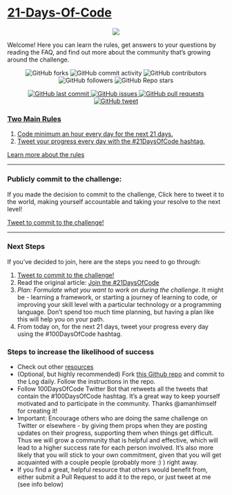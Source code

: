 # [21-Days-Of-Code](https://www.100daysofcode.com/)
<p align="center">
  <img src="https://miro.medium.com/max/1192/1*IjfVm12nJS6AFlUIK97lXg.gif">
</p>

Welcome! Here you can learn the rules, get answers to your questions by reading the FAQ, and find out more about the community that’s growing around the challenge.

<p align="center">
    <img alt="GitHub forks" src="https://img.shields.io/github/forks/cs-ashoka/21-days-of-code?color=green&style=for-the-badge&logo=github&logoColor=white">
    <img alt="GitHub commit activity" src="https://img.shields.io/github/commit-activity/m/cs-ashoka/21-days-of-code?color=green&style=for-the-badge&logo=github&logoColor=white">
    <img alt="GitHub contributors" src="https://img.shields.io/github/contributors/cs-ashoka/21-days-of-code?color=green&style=for-the-badge&logo=github&logoColor=white">
    <img alt="GitHub followers" src="https://img.shields.io/github/followers/cs-ashoka?color=green&style=for-the-badge&logo=github&logoColor=white">
    <img alt="GitHub Repo stars" src="https://img.shields.io/github/stars/cs-ashoka/21-days-of-code?color=green&style=for-the-badge&logo=github&logoColor=white">
</p>

<p align="center">
    <a href="https://github.com/cs-ashoka/21-days-of-code/commits/master">
    <img src="https://img.shields.io/github/last-commit/cs-ashoka/21-days-of-code?style=flat-square&logo=github&logoColor=white"
         alt="GitHub last commit">
    <a href="https://github.com/cs-ashoka/21-days-of-code/issues">
    <img src="https://img.shields.io/github/issues-raw/cs-ashoka/21-days-of-code?style=flat-square&logo=github&logoColor=white"
         alt="GitHub issues">
    <a href="https://github.com/cs-ashoka/21-days-of-code/pulls">
    <img src="https://img.shields.io/github/issues-pr-raw/cs-ashoka/21-days-of-code?style=flat-square&logo=github&logoColor=white"
         alt="GitHub pull requests">
    <a href="https://twitter.com/intent/tweet?text=I%27m%20publicly%20committing%20to%20the%2021DaysOfCode%20Challenge%20starting%20today!%20Learn%20More%20and%20Join%20me!&url=https://github.com/cs-ashoka/21-days-of-code&hashtags=21DaysOfCode">
    <img src="https://img.shields.io/twitter/url/https/github.com/cs-ashoka/21-days-of-code.svg?style=flat-square&logo=twitter"
         alt="GitHub tweet">
</p>


### Two Main Rules

1.  Code minimum an hour every day for the next 21 days.
2.  Tweet your progress every day with the #21DaysOfCode hashtag.

[Learn more about the rules](https://www.100daysofcode.com/rules)

* * *

### Publicly commit to the challenge:

If you made the decision to commit to the challenge, Click here to tweet it to the world, making yourself accountable and taking your resolve to the next level!

[Tweet to commit to the challenge!](https://twitter.com/intent/tweet?text=I%27m%20publicly%20committing%20to%20the%2021DaysOfCode%20Challenge%20starting%20today!%20Learn%20More%20and%20Join%20me!&url=https://github.com/cs-ashoka/21-days-of-code&hashtags=21DaysOfCode)

* * *

### Next Steps

If you’ve decided to join, here are the steps you need to go through:

1.  [Tweet to commit to the challenge!](https://twitter.com/intent/tweet?text=I%27m%20publicly%20committing%20to%20the%2021DaysOfCode%20Challenge%20starting%20today!%20Learn%20More%20and%20Join%20me!&url=https://github.com/cs-ashoka/21-days-of-code&hashtags=21DaysOfCode)
2.  Read the original article: [Join the #21DaysOfCode](https://www.freecodecamp.org/news/join-the-100daysofcode-556ddb4579e4/)
3.  *Plan: Formulate what you want to work on during the challenge*. It might be - learning a framework, or starting a journey of learning to code, or improving your skill level with a particular technology or a programming language. Don’t spend too much time planning, but having a plan like this will help you on your path.
4.  From today on, for the next 21 days, tweet your progress every day using the #100DaysOfCode hashtag.

### Steps to increase the likelihood of success

- Check out other [resources](https://www.100daysofcode.com/resources)
- (Optional, but highly recommended) Fork [this Github repo](https://github.com/cs-ashoka/100-days-of-code) and commit to the Log daily. Follow the instructions in the repo.
- Follow 100DaysOfCode Twitter Bot that retweets all the tweets that contain the #100DaysOfCode hashtag. It’s a great way to keep yourself motivated and to participate in the community. Thanks @amanhimself for creating it!
- Important: Encourage others who are doing the same challenge on Twitter or elsewhere - by giving them props when they are posting updates on their progress, supporting them when things get difficult. Thus we will grow a community that is helpful and effective, which will lead to a higher success rate for each person involved. It’s also more likely that you will stick to your own commitment, given that you will get acquainted with a couple people (probably more :) ) right away.
- If you find a great, helpful resource that others would benefit from, either submit a Pull Request to add it to the repo, or just tweet at me (see info below)

